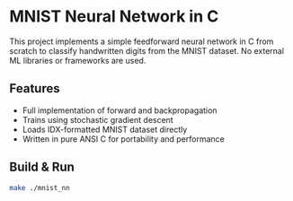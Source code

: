 # MNIST Neural Network in C

This project implements a simple feedforward neural network in C from scratch to classify handwritten digits from the MNIST dataset. No external ML libraries or frameworks are used.

## Features

- Full implementation of forward and backpropagation
- Trains using stochastic gradient descent
- Loads IDX-formatted MNIST dataset directly
- Written in pure ANSI C for portability and performance

## Build & Run

```bash
make ./mnist_nn
```
